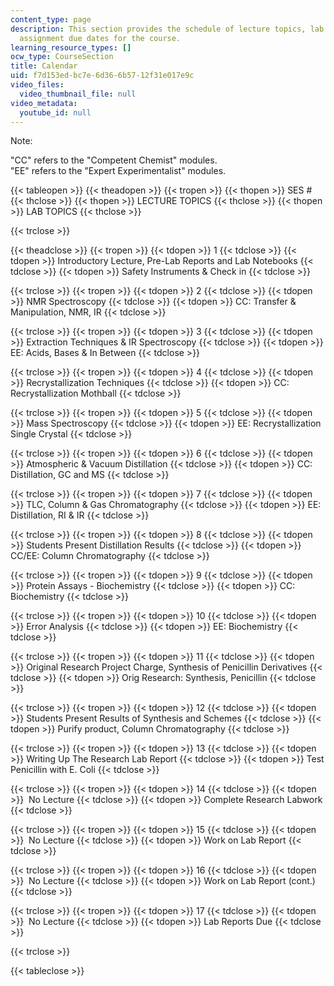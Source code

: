 ```yaml
---
content_type: page
description: This section provides the schedule of lecture topics, lab topics, and
  assignment due dates for the course.
learning_resource_types: []
ocw_type: CourseSection
title: Calendar
uid: f7d153ed-bc7e-6d36-6b57-12f31e017e9c
video_files:
  video_thumbnail_file: null
video_metadata:
  youtube_id: null
---
```


Note:

"CC" refers to the "Competent Chemist" modules.  
"EE" refers to the "Expert Experimentalist" modules.

{{< tableopen >}}
{{< theadopen >}}
{{< tropen >}}
{{< thopen >}}
SES #
{{< thclose >}}
{{< thopen >}}
LECTURE TOPICS
{{< thclose >}}
{{< thopen >}}
LAB TOPICS
{{< thclose >}}

{{< trclose >}}

{{< theadclose >}}
{{< tropen >}}
{{< tdopen >}}
1
{{< tdclose >}}
{{< tdopen >}}
Introductory Lecture, Pre-Lab Reports and Lab Notebooks
{{< tdclose >}}
{{< tdopen >}}
Safety Instruments & Check in
{{< tdclose >}}

{{< trclose >}}
{{< tropen >}}
{{< tdopen >}}
2
{{< tdclose >}}
{{< tdopen >}}
NMR Spectroscopy
{{< tdclose >}}
{{< tdopen >}}
CC: Transfer & Manipulation, NMR, IR
{{< tdclose >}}

{{< trclose >}}
{{< tropen >}}
{{< tdopen >}}
3
{{< tdclose >}}
{{< tdopen >}}
Extraction Techniques & IR Spectroscopy
{{< tdclose >}}
{{< tdopen >}}
EE: Acids, Bases & In Between
{{< tdclose >}}

{{< trclose >}}
{{< tropen >}}
{{< tdopen >}}
4
{{< tdclose >}}
{{< tdopen >}}
Recrystallization Techniques
{{< tdclose >}}
{{< tdopen >}}
CC: Recrystallization Mothball
{{< tdclose >}}

{{< trclose >}}
{{< tropen >}}
{{< tdopen >}}
5
{{< tdclose >}}
{{< tdopen >}}
Mass Spectroscopy
{{< tdclose >}}
{{< tdopen >}}
EE: Recrystallization Single Crystal
{{< tdclose >}}

{{< trclose >}}
{{< tropen >}}
{{< tdopen >}}
6
{{< tdclose >}}
{{< tdopen >}}
Atmospheric & Vacuum Distillation
{{< tdclose >}}
{{< tdopen >}}
CC: Distillation, GC and MS
{{< tdclose >}}

{{< trclose >}}
{{< tropen >}}
{{< tdopen >}}
7
{{< tdclose >}}
{{< tdopen >}}
TLC, Column & Gas Chromatography
{{< tdclose >}}
{{< tdopen >}}
EE: Distillation, RI & IR
{{< tdclose >}}

{{< trclose >}}
{{< tropen >}}
{{< tdopen >}}
8
{{< tdclose >}}
{{< tdopen >}}
Students Present Distillation Results
{{< tdclose >}}
{{< tdopen >}}
CC/EE: Column Chromatography
{{< tdclose >}}

{{< trclose >}}
{{< tropen >}}
{{< tdopen >}}
9
{{< tdclose >}}
{{< tdopen >}}
Protein Assays - Biochemistry
{{< tdclose >}}
{{< tdopen >}}
CC: Biochemistry
{{< tdclose >}}

{{< trclose >}}
{{< tropen >}}
{{< tdopen >}}
10
{{< tdclose >}}
{{< tdopen >}}
Error Analysis
{{< tdclose >}}
{{< tdopen >}}
EE: Biochemistry
{{< tdclose >}}

{{< trclose >}}
{{< tropen >}}
{{< tdopen >}}
11
{{< tdclose >}}
{{< tdopen >}}
Original Research Project Charge, Synthesis of Penicillin Derivatives
{{< tdclose >}}
{{< tdopen >}}
Orig Research: Synthesis, Penicillin
{{< tdclose >}}

{{< trclose >}}
{{< tropen >}}
{{< tdopen >}}
12
{{< tdclose >}}
{{< tdopen >}}
Students Present Results of Synthesis and Schemes
{{< tdclose >}}
{{< tdopen >}}
Purify product, Column Chromatography
{{< tdclose >}}

{{< trclose >}}
{{< tropen >}}
{{< tdopen >}}
13
{{< tdclose >}}
{{< tdopen >}}
Writing Up The Research Lab Report
{{< tdclose >}}
{{< tdopen >}}
Test Penicillin with E. Coli
{{< tdclose >}}

{{< trclose >}}
{{< tropen >}}
{{< tdopen >}}
14
{{< tdclose >}}
{{< tdopen >}}
 No Lecture
{{< tdclose >}}
{{< tdopen >}}
Complete Research Labwork
{{< tdclose >}}

{{< trclose >}}
{{< tropen >}}
{{< tdopen >}}
15
{{< tdclose >}}
{{< tdopen >}}
 No Lecture
{{< tdclose >}}
{{< tdopen >}}
Work on Lab Report
{{< tdclose >}}

{{< trclose >}}
{{< tropen >}}
{{< tdopen >}}
16
{{< tdclose >}}
{{< tdopen >}}
 No Lecture
{{< tdclose >}}
{{< tdopen >}}
Work on Lab Report (cont.)
{{< tdclose >}}

{{< trclose >}}
{{< tropen >}}
{{< tdopen >}}
17
{{< tdclose >}}
{{< tdopen >}}
 No Lecture
{{< tdclose >}}
{{< tdopen >}}
Lab Reports Due
{{< tdclose >}}

{{< trclose >}}

{{< tableclose >}}